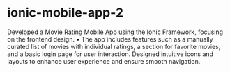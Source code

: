 # ionic-mobile-app-2

Developed a Movie Rating Mobile App using the Ionic Framework, focusing on the frontend design. • The app includes features such as a manually curated list of movies with individual ratings, a section for favorite movies, and a basic login
page for user interaction. Designed intuitive icons and layouts to enhance user experience and ensure smooth navigation.
